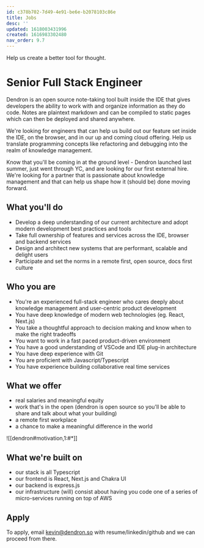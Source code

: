 ```yaml
---
id: c378b702-7d49-4e91-be6e-b2078103c86e
title: Jobs
desc: ''
updated: 1618003431996
created: 1616983302480
nav_order: 9.7
---
```


Help us create a better tool for thought.

# Senior Full Stack Engineer

Dendron is an open source note-taking tool built inside the IDE that gives developers the ability to work with and organize information as they do code. Notes are plaintext markdown and can be compiled to static pages which can then be deployed and shared anywhere.

We're looking for engineers that can help us build out our feature set inside the IDE, on the browser, and in our up and coming cloud offering. Help us translate programming concepts like refactoring and debugging into the realm of knowledge management. 

Know that you'll be coming in at the ground level - Dendron launched last summer, just went through YC, and are looking for our first external hire. We're looking for a partner that is passionate about knowledge management and that can help us shape how it (should be) done moving forward.

## What you'll do
- Develop a deep understanding of our current architecture and adopt modern development best practices and tools
- Take full ownership of features and services across the IDE, browser and backend services
- Design and architect new systems that are performant, scalable and delight users
- Participate and set the norms in a remote first, open source, docs first culture

## Who you are

- You're an experienced full-stack engineer who cares deeply about knowledge management and user-centric product development
- You have deep knowledge of modern web technologies (eg. React, Next.js) 
- You take a thoughtful approach to decision making and know when to make the right tradeoffs
- You want to work in a fast paced product-driven environment
- You have a good understanding of VSCode and IDE plug-in architecture
- You have deep experience with Git  
- You are proficient with Javascript/Typescript 
- You have experience building collaborative real time services


## What we offer
- real salaries and meaningful equity
- work that's in the open (dendron is open source so you'll be able to share and talk about what your building)
- a remote first workplace
- a chance to make a meaningful difference in the world

![[dendron#motivation,1:#*]]

## What we're built on 
- our stack is all Typescript
- our frontend is React, Next.js and Chakra UI
- our backend is express.js
- our infrastructure (will) consist about having you code one of a series of micro-services running on top of AWS

## Apply

To apply, email kevin@dendron.so with resume/linkedin/github and we can proceed from there. 
